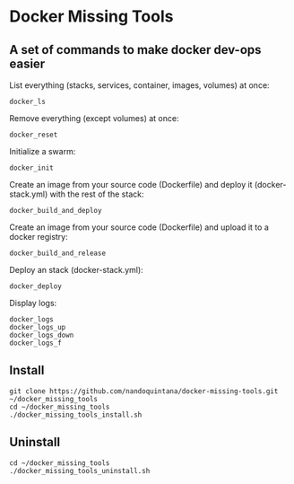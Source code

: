 # Docker Missing Tools

## A set of commands to make docker dev-ops easier


List everything (stacks, services, container, images, volumes) at once:
```
docker_ls
```

Remove everything (except volumes) at once:
```
docker_reset
```


Initialize a swarm:
```
docker_init
```


Create an image from your source code (Dockerfile) and deploy it (docker-stack.yml) with the rest of the stack:
```
docker_build_and_deploy
```


Create an image from your source code (Dockerfile) and upload it to a docker registry:
```
docker_build_and_release
```


Deploy an stack (docker-stack.yml):
```
docker_deploy
```


Display logs:
```
docker_logs
docker_logs_up
docker_logs_down
docker_logs_f
```

## Install

```
git clone https://github.com/nandoquintana/docker-missing-tools.git ~/docker_missing_tools
cd ~/docker_missing_tools
./docker_missing_tools_install.sh
```

## Uninstall

```
cd ~/docker_missing_tools
./docker_missing_tools_uninstall.sh
```
